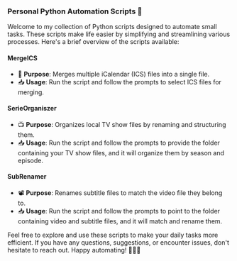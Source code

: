 ### Personal Python Automation Scripts 🐍

Welcome to my collection of Python scripts designed to automate small tasks. These scripts make life easier by simplifying and streamlining various processes. Here's a brief overview of the scripts available:

#### MergeICS
- 📆 **Purpose**: Merges multiple iCalendar (ICS) files into a single file.
- 📥 **Usage**: Run the script and follow the prompts to select ICS files for merging.

#### SerieOrganiszer
- 📺 **Purpose**: Organizes local TV show files by renaming and structuring them.
- 📥 **Usage**: Run the script and follow the prompts to provide the folder containing your TV show files, and it will organize them by season and episode.

#### SubRenamer
- 📽️ **Purpose**: Renames subtitle files to match the video file they belong to.
- 📥 **Usage**: Run the script and follow the prompts to point to the folder containing video and subtitle files, and it will match and rename them.

Feel free to explore and use these scripts to make your daily tasks more efficient. If you have any questions, suggestions, or encounter issues, don't hesitate to reach out. Happy automating! 🤖🔧🚀

